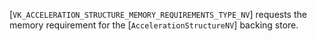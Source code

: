 [`VK_ACCELERATION_STRUCTURE_MEMORY_REQUIREMENTS_TYPE_NV`]
requests the memory requirement for the [`AccelerationStructureNV`]
backing store.